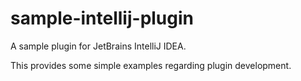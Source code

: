 # sample-intellij-plugin

A sample plugin for JetBrains IntelliJ IDEA.

This provides some simple examples regarding plugin development.